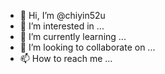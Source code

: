 - 👋 Hi, I’m @chiyin52u
- 👀 I’m interested in ...
- 🌱 I’m currently learning ...
- 💞️ I’m looking to collaborate on ...
- 📫 How to reach me ...

<!---
chiyin52u/chiyin52u is a ✨ special ✨ repository because its `README.md` (this file) appears on your GitHub profile.
You can click the Preview link to take a look at your changes.
--->
